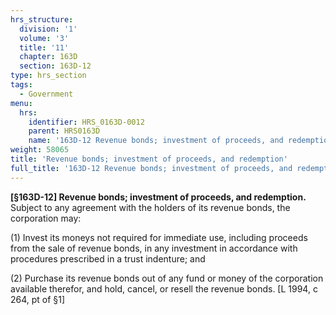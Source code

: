 ```yaml
---
hrs_structure:
  division: '1'
  volume: '3'
  title: '11'
  chapter: 163D
  section: 163D-12
type: hrs_section
tags:
  - Government
menu:
  hrs:
    identifier: HRS_0163D-0012
    parent: HRS0163D
    name: '163D-12 Revenue bonds; investment of proceeds, and redemption'
weight: 58065
title: 'Revenue bonds; investment of proceeds, and redemption'
full_title: '163D-12 Revenue bonds; investment of proceeds, and redemption'
---
```

**[§163D-12] Revenue bonds; investment of proceeds, and redemption.** Subject to any agreement with the holders of its revenue bonds, the corporation may:

(1) Invest its moneys not required for immediate use, including proceeds from the sale of revenue bonds, in any investment in accordance with procedures prescribed in a trust indenture; and

(2) Purchase its revenue bonds out of any fund or money of the corporation available therefor, and hold, cancel, or resell the revenue bonds. [L 1994, c 264, pt of §1]